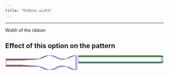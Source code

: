 ```yaml
---
title: "Ribbon width"
---
```


***

Width of the ribbon

## Effect of this option on the pattern

![This image shows the effect of this option by superimposing several variants that have a different value for this option](benjamin_ribbonwidth_sample.svg "Effect of this option on the pattern")
